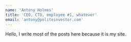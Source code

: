 ```yaml
---
name: 'Antony Holmes'
title: 'CEO, CTO, employee #1, whatever'
email: 'antony@politeinvestor.com'
---
```


Hello, I write most of the posts here because it is my site.
